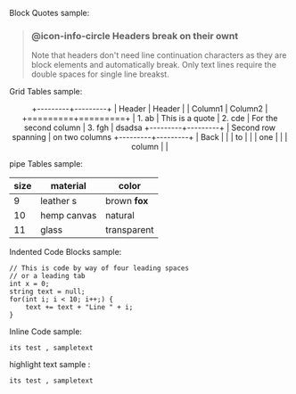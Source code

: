 
Block Quotes sample: 

> ### @icon-info-circle Headers break on their ownt
> Note that headers don't need line continuation characters as they are block elements and automatically break. Only text lines require the double spaces for single line breakst.


Grid Tables sample:
<div dir="ltr" style="text-align: center">

+---------+---------+
| Header  | Header  |
| Column1 | Column2 |
+=========+=========+
| 1. ab   |  This is a quote
| 2. cde  |  For the second column 
| 3. fgh  |  dsadsa 
+---------+---------+
| Second row spanning
| on two columns
+---------+---------+
| Back    |         |
| to      |         |
| one     |         |
| column  |         | 

</div>

pipe Tables  sample: 

<div dir="ltr" style="text-align: center">

|size | material     | color       |
|---- | ------------ | ------------|
|9    | leather   s   | brown **fox**  |
|10   | hemp canvas  | natural |
|11   | glass        | transparent |

</div>

Indented Code Blocks  sample: 

    // This is code by way of four leading spaces
    // or a leading tab
    int x = 0;
    string text = null;
    for(int i; i < 10; i++;) {
        text += text + "Line " + i;
    }


Inline Code   sample: 
```
its test , sampletext

```
highlight text sample :

`its test , sampletext`

